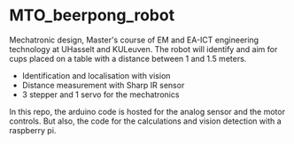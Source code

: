 # MTO_beerpong_robot
Mechatronic design, Master's course of EM and EA-ICT engineering technology at UHasselt and KULeuven.
The robot will identify and aim for cups placed on a table with a distance between 1 and 1.5 meters.
- Identification and localisation with vision
- Distance measurement with Sharp IR sensor
- 3 stepper and 1 servo for the mechatronics

In this repo, the arduino code is hosted for the analog sensor and the motor controls. But also, the code for the calculations and vision detection with a raspberry pi.
